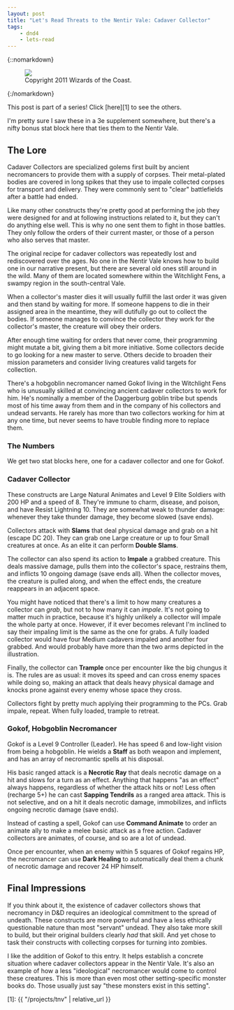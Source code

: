 ```yaml
---
layout: post
title: "Let's Read Threats to the Nentir Vale: Cadaver Collector"
tags:
    - dnd4
    - lets-read
---
```


{::nomarkdown}
<figure class="center">
  <img src="{{ "/assets/wir-tnv-cadaver-collector.png" | absolute_url }}"/>
  <figcaption>
    Copyright 2011 Wizards of the Coast.
  </figcaption>
</figure>
{:/nomarkdown}

This post is part of a series! Click [here][1] to see the others.

I'm pretty sure I saw these in a 3e supplement somewhere, but there's a nifty
bonus stat block here that ties them to the Nentir Vale.

## The Lore

Cadaver Collectors are specialized golems first built by ancient necromancers to
provide them with a supply of corpses. Their metal-plated bodies are covered in
long spikes that they use to impale collected corpses for transport and
delivery. They were commonly sent to "clear" battlefields after a battle had
ended.

Like many other constructs they're pretty good at performing the job they were
designed for and at following instructions related to it, but they can't do
anything else well. This is why no one sent them to fight in those battles. They
only follow the orders of their current master, or those of a person who also
serves that master.

The original recipe for cadaver collectors was repeatedly lost and rediscovered
over the ages. No one in the Nentir Vale knows how to build one in our narrative
present, but there are several old ones still around in the wild. Many of them
are located somewhere within the Witchlight Fens, a swampy region in the
south-central Vale.

When a collector's master dies it will usually fulfill the last order it was
given and then stand by waiting for more. If someone happens to die in their
assigned area in the meantime, they will dutifully go out to collect the
bodies. If someone manages to convince the collector they work for the
collector's master, the creature will obey their orders.

After enough time waiting for orders that never come, their programming might
mutate a bit, giving them a bit more initiative. Some collectors decide to go
looking for a new master to serve. Others decide to broaden their mission
parameters and consider living creatures valid targets for collection.

There's a hobgoblin necromancer named Gokof living in the Witchlight Fens who is
unusually skilled at convincing ancient cadaver collectors to work for him. He's
nominally a member of the Daggerburg goblin tribe but spends most of his time
away from them and in the company of his collectors and undead servants. He
rarely has more than two collectors working for him at any one time, but never
seems to have trouble finding more to replace them.

### The Numbers

We get two stat blocks here, one for a cadaver collector and one for Gokof.

### Cadaver Collector

These constructs are Large Natural Animates and Level 9 Elite Soldiers with 200
HP and a speed of 8. They're immune to charm, disease, and poison, and have
Resist Lightning 10. They are somewhat weak to thunder damage: whenever they
take thunder damage, they become slowed (save ends).

Collectors attack with **Slams** that deal physical damage and grab on a hit
(escape DC 20). They can grab one Large creature or up to four Small creatures
at once. As an elite it can perform **Double Slams**.

The collector can also spend its action to **Impale** a grabbed creature. This
deals massive damage, pulls them into the collector's space, restrains them, and
inflicts 10 ongoing damage (save ends all). When the collector moves, the
creature is pulled along, and when the effect ends, the creature reappears in an
adjacent space.

You might have noticed that there's a limit to how many creatures a collector
can _grab_, but not to how many it can _impale_. It's not going to matter much
in practice, because it's highly unlikely a collector will impale the whole
party at once. However, if it ever becomes relevant I'm inclined to say their
impaling limit is the same as the one for grabs. A fully loaded collector would
have four Medium cadavers impaled and another four grabbed. And would probably
have more than the two arms depicted in the illustration.

Finally, the collector can **Trample** once per encounter like the big chungus
it is. The rules are as usual: it moves its speed and can cross enemy spaces
while doing so, making an attack that deals heavy physical damage and knocks
prone against every enemy whose space they cross.

Collectors fight by pretty much applying their programming to the PCs. Grab
impale, repeat. When fully loaded, trample to retreat.

### Gokof, Hobgoblin Necromancer

Gokof is a Level 9 Controller (Leader). He has speed 6 and low-light vision from
being a hobgoblin. He wields a **Staff** as both weapon and implement, and has
an array of necromantic spells at his disposal.

His basic ranged attack is a **Necrotic Ray** that deals necrotic damage on a
hit and slows for a turn as an effect. Anything that happens "as an effect"
always happens, regardless of whether the attack hits or not! Less often
(recharge 5+) he can cast **Sapping Tendrils** as a ranged area attack. This is
not selective, and on a hit it deals necrotic damage, immobilizes, and inflicts
ongoing necrotic damage (save ends).

Instead of casting a spell, Gokof can use **Command Animate** to order an
animate ally to make a melee basic attack as a free action. Cadaver collectors
are animates, of course, and so are a lot of undead.

Once per encounter, when an enemy within 5 squares of Gokof regains HP, the
necromancer can use **Dark Healing** to automatically deal them a chunk of
necrotic damage and recover 24 HP himself.

## Final Impressions

If you think about it, the existence of cadaver collectors shows that necromancy
in D&D requires an ideological commitment to the spread of undeath. These
constructs are more powerful and have a less ethically questionable nature than
most "servant" undead. They also take more skill to build, but their original
builders clearly _had_ that skill. And yet chose to task their constructs with
collecting corpses for turning into zombies.

I like the addition of Gokof to this entry. It helps establish a concrete
situation where cadaver collectors appear in the Nentir Vale. It's also an
example of how a less "ideological" necromancer would come to control these
creatures. This is more than even most other setting-specific monster books
do. Those usually just say "these monsters exist in this setting".

[1]: {{ "/projects/tnv" | relative_url }}
